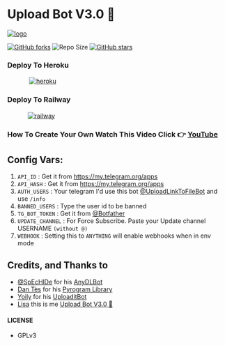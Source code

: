 # Upload Bot V3.0 🚀

[![logo](https://te.legra.ph/file/82c925ccc38606d837831.jpg)](https://t.me/UploadLinkToFileBot)

[![GitHub forks](https://img.shields.io/github/forks/LISA-KOREA/URL-UPLOADER-BOT?&style=flat-square&logo=github)](https://github.com/LISA-KOREA/URL-UPLOADER-BOT/fork)
![Repo Size](https://img.shields.io/github/repo-size/LISA-KOREA/URL-UPLOADER-BOT?&style=flat-square&logo=github)
[![GitHub stars](https://img.shields.io/github/stars/LISA-KOREA/URL-UPLOADER-BOT?&style=flat-square&logo=github)](https://github.com/LISA-KOREA/URL-UPLOADER-BOT/stargazers)



### Deploy To Heroku

  ㅤ ㅤ   ㅤ <a href="https://dashboard.heroku.com/new?template=https%3A%2F%2Fgithub.com%2FLISA-KOREA%2FURL-UPLOADER-BOT"><img alt="heroku" src="https://img.shields.io/badge/-Deploy%20To%20Heroku-purple?style=for-the-badge&logo=heroku&logoColor=white"/></a> 

### Deploy To Railway

  ㅤ ㅤ   ㅤ<a href="https://te.legra.ph"><img alt="railway" src="https://img.shields.io/badge/-Deploy%20To%20Railway-black?style=for-the-badge&logo=railway&logoColor=white"/></a> 

### How To Create Your Own Watch This Video Click 👉 [YouTube](https://youtu.be/1AJISrJXwqA)

## Config Vars:

1. `API_ID` : Get it from https://my.telegram.org/apps 
2. `API_HASH` : Get it from https://my.telegram.org/apps
3. `AUTH_USERS` : Your telegram I'd use this bot [@UploadLinkToFileBot](https://telegram.dog/UploadLinkToFileBot) and use `/info`
4. `BANNED_USERS` : Type the user id to be banned
5. `TG_BOT_TOKEN` : Get it from [@Botfather](https://t.me/botfather)
6. `UPDATE_CHANNEL` : For Force Subscribe. Paste your Update channel USERNAME `(without @)`
7. `WEBHOOK` : Setting this to `ANYTHING` will enable webhooks when in env mode

## Credits, and Thanks to

* [@SpEcHlDe](https://t.me/ThankTelegram) for his [AnyDLBot](https://telegram.dog/AnyDLBot)
* [Dan Tès](https://t.me/haskell) for his [Pyrogram Library](https://github.com/pyrogram/pyrogram)
* [Yoily](https://t.me/YoilyL) for his [UploaditBot](https://telegram.dog/UploaditBot)
* [Lisa](https://t.me/LISA_FAN_LK) this is me [Upload Bot V3.0 🚀](https://telegram.dog/UploadLinkToFileBot)
#### LICENSE
- GPLv3
